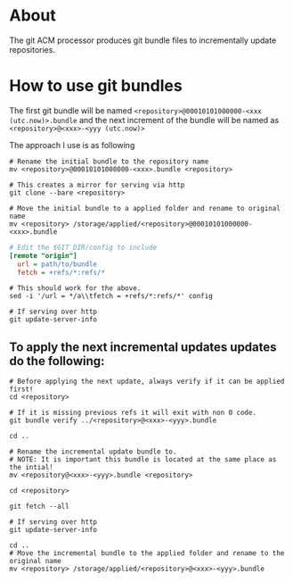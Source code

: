 # About
The git ACM processor produces git bundle files to incrementally update repositories.

# How to use git bundles

The first git bundle will be named
`<repository>@00010101000000-<xxx (utc.now)>.bundle`
and the next increment of the bundle will be named as
`<repository>@<xxx>-<yyy (utc.now)>`

The approach I use is as following
```console
# Rename the initial bundle to the repository name
mv <repository>@00010101000000-<xxx>.bundle <repository>

# This creates a mirror for serving via http
git clone --bare <repository>

# Move the initial bundle to a applied folder and rename to original name
mv <repository> /storage/applied/<repository>@00010101000000-<xxx>.bundle
```


```ini
# Edit the $GIT_DIR/config to include
[remote "origin"]
  url = path/to/bundle
  fetch = +refs/*:refs/*
```
```console
# This should work for the above.
sed -i '/url = */a\\tfetch = +refs/*:refs/*' config
```

```console
# If serving over http
git update-server-info
```


## To apply the next incremental updates updates do the following:
```console
# Before applying the next update, always verify if it can be applied first!
cd <repository>

# If it is missing previous refs it will exit with non 0 code.
git bundle verify ../<repository>@<xxx>-<yyy>.bundle

cd ..

# Rename the incremental update bundle to.
# NOTE: It is important this bundle is located at the same place as the intial!
mv <repository@<xxx>-<yyy>.bundle <repository>

cd <repository>

git fetch --all

# If serving over http
git update-server-info

cd ..
# Move the incremental bundle to the applied folder and rename to the original name
mv <repository> /storage/applied/<repository>@<xxx>-<yyy>.bundle
```

